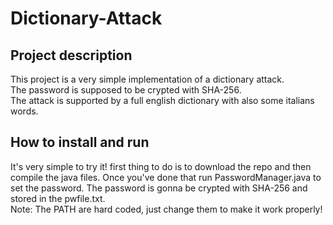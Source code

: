 # Dictionary-Attack
## Project description
This project is a very simple implementation of a dictionary attack.  
The password is supposed to be crypted with SHA-256.  
The attack is supported by a full english dictionary with also some italians words.
## How to install and run
It's very simple to try it! first thing to do is to download the repo and then compile the java files.
Once you've done that run PasswordManager.java to set the password. The password is gonna be crypted with SHA-256 and stored in the pwfile.txt.  
  Note: The PATH are hard coded, just change them to make it work properly!
